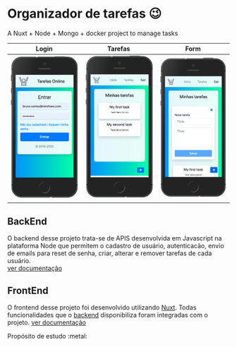 # Organizador de tarefas :wink:
A Nuxt + Node + Mongo + docker project to manage tasks

| Login | Tarefas |Form|
|:-------------------------:|:-------------------------:|:-------------------------:|
|<img width="200" alt="" src="https://github.com/BrunoCasotto/Todo_project/blob/master/frontend/doc/login.png">|  <img width="200" alt="" src="https://github.com/BrunoCasotto/Todo_project/blob/master/frontend/doc/task_list.png"> | <img width="200" alt="" src="https://github.com/BrunoCasotto/Todo_project/blob/master/frontend/doc/add_task.png"> |
## BackEnd
O backend desse projeto trata-se de APIS desenvolvida em Javascript na plataforma Node que permitem o cadastro de usuário, autenticacão, envio de emails para reset de senha, criar, alterar e remover tarefas de cada usuário.<br>
[ver documentação](./backend)

## FrontEnd
O frontend desse projeto foi desenvolvido utilizando [Nuxt](https://nuxtjs.org/). Todas funcionalidades que o [backend](./backend) disponibiliza foram integradas com o projeto. [ver documentação](./frontend)

<p>Propósito de estudo :metal:</p>
